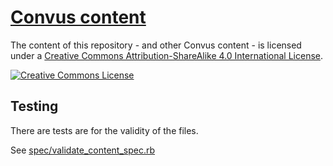# [Convus content](https://www.convus.org)

The content of this repository - and other Convus content - is licensed under a <a rel="license" href="http://creativecommons.org/licenses/by-sa/4.0/">Creative Commons Attribution-ShareAlike 4.0 International License</a>.

<a rel="license" href="http://creativecommons.org/licenses/by-sa/4.0/"><img alt="Creative Commons License" src="https://i.creativecommons.org/l/by-sa/4.0/88x31.png"/></a>


## Testing

There are tests are for the validity of the files.

See [spec/validate_content_spec.rb](spec/validate_content_spec.rb)
